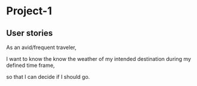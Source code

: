 # Project-1

## User stories

As an avid/frequent traveler,

I want to know the know the weather of my intended destination during my defined time frame,

so that I can decide if I should go.



